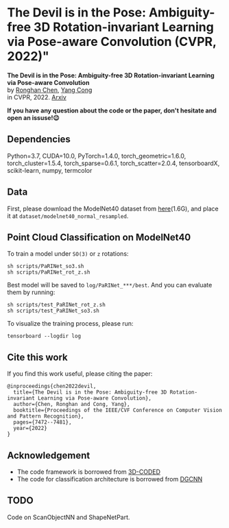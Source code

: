 # The Devil is in the Pose: Ambiguity-free 3D Rotation-invariant Learning via Pose-aware Convolution (CVPR, 2022)"
**The Devil is in the Pose: Ambiguity-free 3D Rotation-invariant Learning via Pose-aware Convolution**<br>
by [Ronghan Chen](https://scholar.google.com/citations?user=NH4NtmMAAAAJ&hl=zh-CN&oi=ao), [Yang Cong](https://scholar.google.com/citations?user=iUUu8PkAAAAJ&hl=zh-CN&oi=ao)<br>
in CVPR, 2022. [Arxiv](https://arxiv.org/abs/2205.15210)

**If you have any question about the code or the paper, don't hesitate and open an issuse!😉**

## Dependencies
 
Python=3.7, 
CUDA=10.0,
PyTorch=1.4.0, 
torch_geometric=1.6.0,
torch_cluster=1.5.4,
torch_sparse=0.6.1,
torch_scatter=2.0.4,
tensorboardX, 
scikit-learn, 
numpy,
termcolor

## Data

First, please download the ModelNet40 dataset from [here](https://shapenet.cs.stanford.edu/media/modelnet40_normal_resampled.zip)(1.6G), 
and place it at `dataset/modelnet40_normal_resampled`. 

## Point Cloud Classification on ModelNet40


To train a model under `SO(3)` or `z` rotations:

    sh scripts/PaRINet_so3.sh 
    sh scripts/PaRINet_rot_z.sh 

Best model will be saved to `log/PaRINet_***/best`.
And you can evaluate them by running:

    sh scripts/test_PaRINet_rot_z.sh
    sh scripts/test_PaRINet_so3.sh

To visualize the training process, please run:

    tensorboard --logdir log
    
## Cite this work
If you find this work useful, please citing the paper:

```
@inproceedings{chen2022devil,
  title={The Devil is in the Pose: Ambiguity-free 3D Rotation-invariant Learning via Pose-aware Convolution},
  author={Chen, Ronghan and Cong, Yang},
  booktitle={Proceedings of the IEEE/CVF Conference on Computer Vision and Pattern Recognition},
  pages={7472--7481},
  year={2022}
}
```
 
## Acknowledgement
- The code framework is borrowed from [3D-CODED](https://github.com/ThibaultGROUEIX/3D-CODED)
- The code for classification architecture is borrowed from [DGCNN](https://github.com/WangYueFt/dgcnn)

## TODO
Code on ScanObjectNN and ShapeNetPart.

##

